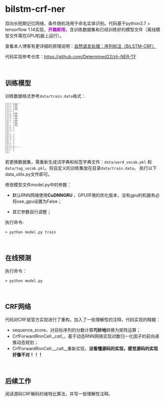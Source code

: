 # bilstm-crf-ner
双向长短期记忆网络、条件随机场用于命名实体识别。代码基于python3.7 + tensorflow 1.14实现，<font color=blueviolent>**开箱即用**</font>，含训练数据集和已经训练好的模型文件（离线模型文件需在GPU机器上运行）。

查看本人博客有更详细的原理说明：[自然语言处理：序列标注（BiLSTM-CRF）](https://blog.csdn.net/sinat_34072381/article/details/105869963)

代码实现参考仓库：https://github.com/Determined22/zh-NER-TF

<br>

## 训练模型

训练数据格式参考`data/train.data`格式：

<img src='imgs/20200503013126.png' width=10%>

若更换数据集，需重新生成词字典和标签字典文件：`data/word_vocab.pkl` 和 `data/tag_vocab.pkl`。将自定义的训练集放在目录`data/train.data`， 执行以下data_utils.py文件即可。

修改模型文件model.py中的参数：

- 默认RNN网络使用**CuDNNGRU** ，GPU环境的优化版本，没有gpu的机器务必将use_gpu设置为False；

- 其它参数自行调整；

  

执行命令:

```shell
> python model.py train
```

<br>

## 在线预测

执行命令：

```shell
> python model.py
```

<br>

## CRF网络

代码对CRF层官方实现进行了重构，加入了一些理解性的注释，代码实现的精髓：
- sequence_score，对目标序列的分数计算**巧妙地**转换为矩阵运算；
- CrfForwardRnnCell.\__call__，基于动态RNN网络实现对数归一化因子的前向递推动态规划；
- CrfForwardRnnCell.\__call__重新实现，**没看懂源码的实现，感觉源码的实现好像不对！！！**



<br>

## 后续工作

阅读源码CRF解码的维特比算法，并写一些理解性注释。